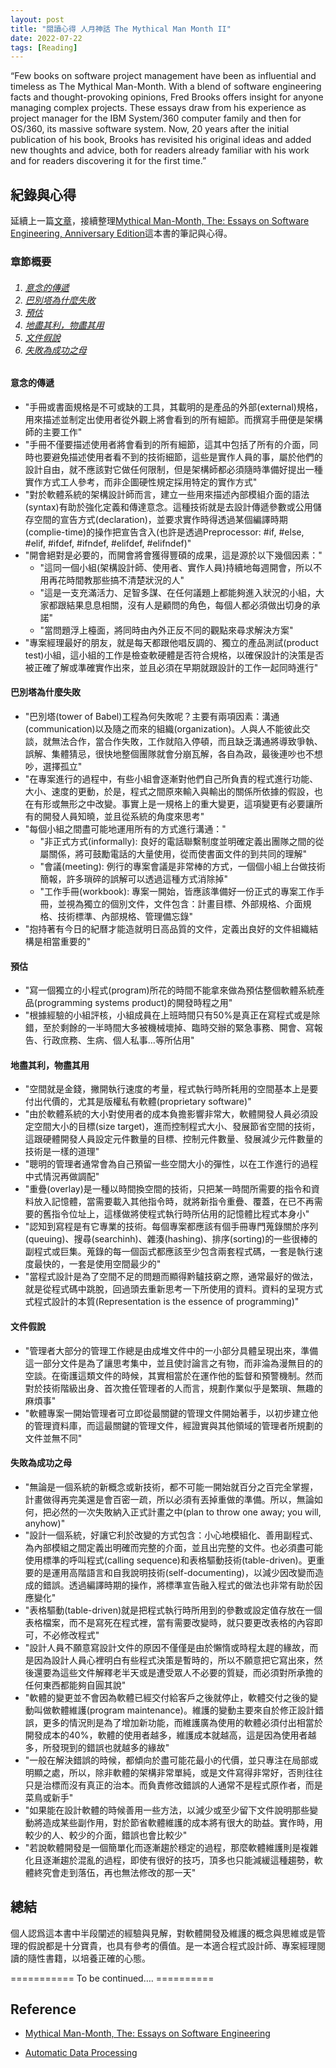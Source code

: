 ```yaml
---
layout: post
title: "閱讀心得 人月神話 The Mythical Man Month II"
date: 2022-07-22
tags: [Reading]
---
```


“Few books on software project management have been as influential and timeless as The Mythical Man-Month. With a blend of software engineering facts and thought-provoking opinions, Fred Brooks offers insight for anyone managing complex projects. These essays draw from his experience as project manager for the IBM System/360 computer family and then for OS/360, its massive software system. Now, 20 years after the initial publication of his book, Brooks has revisited his original ideas and added new thoughts and advice, both for readers already familiar with his work and for readers discovering it for the first time.”

## 紀錄與心得
延續上一篇[文章][文章]，接續整理[Mythical Man-Month, The: Essays on Software Engineering, Anniversary Edition][mythical]這本書的筆記與心得。

### 章節概要 ###

<h6><ol>
    <li><a href="#意念">意念的傳遞</a></li>
    <li><a href="#巴別塔">巴別塔為什麼失敗</a></li>
    <li><a href="#預估">預估</a></li>
    <li><a href="#物盡其用">地盡其利，物盡其用</a></li>
    <li><a href="#文件">文件假說</a></li>
    <li><a href="#成功之母">失敗為成功之母</a></li>
</ol></h6>

#### <a name="意念">意念的傳遞</a> ####

+ "手冊或書面規格是不可或缺的工具，其載明的是產品的外部(external)規格，用來描述並制定出使用者從外觀上將會看到的所有細節。而撰寫手冊便是架構師的主要工作"
+ "手冊不僅要描述使用者將會看到的所有細節，這其中包括了所有的介面，同時也要避免描述使用者看不到的技術細節，這些是實作人員的事，屬於他們的設計自由，就不應該對它做任何限制，但是架構師都必須隨時準備好提出一種實作方式工人參考，而非企圖硬性規定採用特定的實作方式"
+ "對於軟體系統的架構設計師而言，建立一些用來描述內部模組介面的語法(syntax)有助於強化定義和傳達意念。這種技術就是去設計傳遞參數或公用儲存空間的宣告方式(declaration)，並要求實作時得透過某個編譯時期(complie-time)的操作把宣告含入(也許是透過Preprocessor: #if, #else, #elif, #ifdef, #ifndef, #elifdef, #elifndef)"
+ "開會絕對是必要的，而開會將會獲得豐碩的成果，這是源於以下幾個因素："
    + "這同一個小組(架構設計師、使用者、實作人員)持續地每週開會，所以不用再花時間教那些搞不清楚狀況的人"
    + "這是一支充滿活力、足智多謀、在任何議題上都能夠進入狀況的小組，大家都跟結果息息相關，沒有人是顧問的角色，每個人都必須做出切身的承諾"
    + "當問題浮上檯面，將同時由內外正反不同的觀點來尋求解決方案"
+ "專案經理最好的朋友，就是每天都跟他唱反調的、獨立的產品測試(product test)小組，這小組的工作是檢查軟硬體是否符合規格，以確保設計的決策是否被正確了解或準確實作出來，並且必須在早期就跟設計的工作一起同時進行"

#### <a name="巴別塔">巴別塔為什麼失敗</a> ####

+ "巴別塔(tower of Babel)工程為何失敗呢？主要有兩項因素：溝通(communication)以及隨之而來的組織(organization)。人與人不能彼此交談，就無法合作，當合作失敗，工作就陷入停頓，而且缺乏溝通將導致爭執、誤解、集體猜忌，很快地整個團隊就會分崩瓦解，各自為政，最後連吵也不想吵，選擇孤立"
+ "在專案進行的過程中，有些小組會逐漸對他們自己所負責的程式進行功能、大小、速度的更動，於是，程式之間原來輸入與輸出的關係所依據的假設，也在有形或無形之中改變。事實上是一規格上的重大變更，這項變更有必要讓所有的開發人員知曉，並且從系統的角度來思考"
+ "每個小組之間盡可能地運用所有的方式進行溝通："
    + "非正式方式(informally): 良好的電話聯繫制度並明確定義出團隊之間的從屬關係，將可鼓勵電話的大量使用，從而使書面文件的到共同的理解"
    + "會議(meeting): 例行的專案會議是非常棒的方式，一個個小組上台做技術簡報，許多瑣碎的誤解可以透過這種方式消除掉"
    + "工作手冊(workbook): 專案一開始，皆應該準備好一份正式的專案工作手冊，並視為獨立的個別文件，文件包含：計畫目標、外部規格、介面規格、技術標準、內部規格、管理備忘錄"
+ "抱持著有今日的紀曆才能造就明日高品質的文件，定義出良好的文件組織結構是相當重要的"

#### <a name="預估">預估</a> ####

+ "寫一個獨立的小程式(program)所花的時間不能拿來做為預估整個軟體系統產品(programming systems product)的開發時程之用"
+ "根據經驗的小組評核，小組成員在上班時間只有50%是真正在寫程式或是除錯，至於剩餘的一半時間大多被機械壞掉、臨時交辦的緊急事務、開會、寫報告、行政庶務、生病、個人私事...等所佔用"

#### <a name="物盡其用">地盡其利，物盡其用</a> ####

+ "空間就是金錢，撇開執行速度的考量，程式執行時所耗用的空間基本上是要付出代價的，尤其是版權私有軟體(proprietary software)"
+ "由於軟體系統的大小對使用者的成本負擔影響非常大，軟體開發人員必須設定空間大小的目標(size target)，進而控制程式大小、發展節省空間的技術，這跟硬體開發人員設定元件數量的目標、控制元件數量、發展減少元件數量的技術是一樣的道理"
+ "聰明的管理者通常會為自己預留一些空間大小的彈性，以在工作進行的過程中式情況再做調配"
+ "重疊(overlay)是一種以時間換空間的技術，只把某一時間所需要的指令和資料放入記憶體，當需要載入其他指令時，就將新指令重疊、覆蓋，在已不再需要的舊指令位址上，這樣做將使程式執行時所佔用的記憶體比程式本身小"
+ "認知到寫程是有它專業的技術。每個專案都應該有個手冊專門蒐錄關於序列(queuing)、搜尋(searchinh)、雜湊(hashing)、排序(sorting)的一些很棒的副程式或巨集。蒐錄的每一個函式都應該至少包含兩套程式碼，一套是執行速度最快的，一套是使用空間最少的"
+ "當程式設計是為了空間不足的問題而顯得黔驢技窮之際，通常最好的做法，就是從程式碼中跳脫，回過頭去重新思考一下所使用的資料。資料的呈現方式式程式設計的本質(Representation is the essence of programming)"

#### <a name="文件">文件假說</a> ####

+ "管理者大部分的管理工作總是由成堆文件中的一小部分具體呈現出來，準備這一部分文件是為了讓思考集中，並且使討論言之有物，而非淪為漫無目的的空談。在衛護這類文件的時候，其實相當於在運作他的監督和預警機制。然而對於技術階級出身、首次擔任管理者的人而言，規劃作業似乎是繁瑣、無趣的麻煩事"
+ "軟體專案一開始管理者可立即從最關鍵的管理文件開始著手，以初步建立他的管理資料庫，而這最關鍵的管理文件，經證實與其他領域的管理者所規劃的文件並無不同"

#### <a name="成功之母">失敗為成功之母</a> ####

+ "無論是一個系統的新概念或新技術，都不可能一開始就百分之百完全掌握，計畫做得再完美還是會百密一疏，所以必須有丟掉重做的準備。所以，無論如何，把必然的一次失敗納入正式計畫之中(plan to throw one away; you will, anyhow)"
+ "設計一個系統，好讓它利於改變的方式包含：小心地模組化、善用副程式、為內部模組之間定義出明確而完整的介面，並且出完整的文件。也必須盡可能使用標準的呼叫程式(calling sequence)和表格驅動技術(table-driven)。更重要的是運用高階語言和自我說明技術(self-documenting)，以減少因改變而造成的錯誤。透過編譯時期的操作，將標準宣告融入程式的做法也非常有助於因應變化"
+ "表格驅動(table-driven)就是把程式執行時所用到的參數或設定值存放在一個表格檔案，而不是寫死在程式裡，當有需要改變時，就只要更改表格的內容即可，不必修改程式"
+ "設計人員不願意寫設計文件的原因不僅僅是由於懶惰或時程太趕的緣故，而是因為設計人員心裡明白有些程式決策是暫時的，所以不願意把它寫出來，然後還要為這些文件解釋老半天或是遭受眾人不必要的質疑，而必須對所承擔的任何東西都能夠自圓其說"
+ "軟體的變更並不會因為軟體已經交付給客戶之後就停止，軟體交付之後的變動叫做軟體維護(program maintenance)。維護的變動主要來自於修正設計錯誤，更多的情況則是為了增加新功能，而維護廣為使用的軟體必須付出相當於開發成本的40%，軟體的使用者越多，維護成本就越高，這是因為使用者越多，所發現到的錯誤也就越多的緣故"
+ "一般在解決錯誤的時候，都傾向於盡可能花最小的代價，並只專注在局部或明顯之處，所以，除非軟體的架構非常單純，或是文件寫得非常好，否則往往只是治標而沒有真正的治本。而負責修改錯誤的人通常不是程式原作者，而是菜鳥或新手"
+ "如果能在設計軟體的時候善用一些方法，以減少或至少留下文件說明那些變動將造成某些副作用，對於節省軟體維護的成本將有很大的助益。實作時，用較少的人、較少的介面，錯誤也會比較少"
+ "若說軟體開發是一個簡單化而逐漸趨於穩定的過程，那麼軟體維護則是複雜化且逐漸趨於混亂的過程，即使有很好的技巧，頂多也只能減緩這種趨勢，軟體終究會走到落伍，再也無法修改的那一天"

## 總結 ##

個人認爲這本書中半段闡述的經驗與見解，對軟體開發及維護的概念與思維或是管理的假說都是十分寶貴，也具有參考的價值。是一本適合程式設計師、專案經理閱讀的隨性書籍，以培養正確的心態。

=========== To be continued…. ==========

## Reference ##

+ [Mythical Man-Month, The: Essays on Software Engineering](https://www.amazon.com/-/zh_TW/Frederick-Brooks-Jr/dp/0201835959/ref=sr_1_1?adgrpid=84278570802&gclid=CjwKCAjw-8qVBhANEiwAfjXLrnZFLqQhSArV6mXUhzQRXeJfruD4Bvufibg7_dSbIPsCBsqLBwdU1RoCi6oQAvD_BwE&hvadid=585412618948&hvdev=c&hvlocphy=1012810&hvnetw=g&hvqmt=b&hvrand=2504481897720455931&hvtargid=kwd-18481627&hydadcr=22365_13333077&keywords=the+mythical+man+month&qid=1655961136&sr=8-1)

+ [Automatic Data Processing](https://www.softwarepreservation.org/projects/apl/Books/Iverson-AutomaticDataProcessing-bilevel.pdf)

[mythical]:https://www.amazon.com/Mythical-Man-Month-Software-Engineering-Anniversary/dp/0201835959 "https://www.amazon.com/Mythical-Man-Month-Software-Engineering-Anniversary/dp/0201835959"

[文章]:https://s311354.github.io/Louis.github.io/2022/06/22/閱讀心得_人月神話_I_The_Mythical_Man_Month/ "https://s311354.github.io/Louis.github.io/2022/06/22/閱讀心得_人月神話_I_The_Mythical_Man_Month/"
